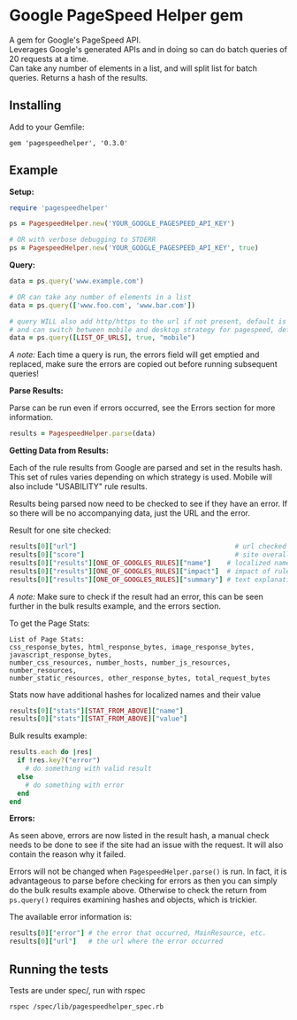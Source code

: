 # Google PageSpeed Helper gem

A gem for Google's PageSpeed API.<br />
Leverages Google's generated APIs and in doing so can do batch queries of 20 requests at a time.<br />
Can take any number of elements in a list, and will split list for batch queries.
Returns a hash of the results.<br />

## Installing

Add to your Gemfile:
```
gem 'pagespeedhelper', '0.3.0'
```

## Example

**Setup:**
```ruby
require 'pagespeedhelper'

ps = PagespeedHelper.new('YOUR_GOOGLE_PAGESPEED_API_KEY')

# OR with verbose debugging to STDERR
ps = PagespeedHelper.new('YOUR_GOOGLE_PAGESPEED_API_KEY', true)
```


**Query:**
```ruby
data = ps.query('www.example.com')

# OR can take any number of elements in a list
data = ps.query(['www.foo.com', 'www.bar.com'])

# query WILL also add http/https to the url if not present, default is false which is http
# and can switch between mobile and desktop strategy for pagespeed, default is desktop
data = ps.query([LIST_OF_URLS], true, "mobile")
```
*A note:* Each time a query is run, the errors field will get emptied and replaced, make sure the errors are copied out before running subsequent queries!


**Parse Results:**

Parse can be run even if errors occurred, see the Errors section for more information.
```ruby
results = PagespeedHelper.parse(data)
```


**Getting Data from Results:**

Each of the rule results from Google are parsed and set in the results hash.<br />
This set of rules varies depending on which strategy is used. Mobile will also include "USABILITY" rule results.

Results being parsed now need to be checked to see if they have an error.
If so there will be no accompanying data, just the URL and the error.

Result for one site checked:
```ruby
results[0]["url"]                                        # url checked
results[0]["score"]                                      # site overall pagespeed score
results[0]["results"][ONE_OF_GOOGLES_RULES]["name"]    # localized name for printing
results[0]["results"][ONE_OF_GOOGLES_RULES]["impact"]  # impact of rule on pagespeed result
results[0]["results"][ONE_OF_GOOGLES_RULES]["summary"] # text explanation of rule result or what could be improved
```
*A note:* Make sure to check if the result had an error, this can be seen further in the bulk results example, and the errors section.

To get the Page Stats:<br />
```
List of Page Stats:
css_response_bytes, html_response_bytes, image_response_bytes, javascript_response_bytes,
number_css_resources, number_hosts, number_js_resources, number_resources,
number_static_resources, other_response_bytes, total_request_bytes
```

Stats now have additional hashes for localized names and their value
```ruby
results[0]["stats"][STAT_FROM_ABOVE]["name"]
results[0]["stats"][STAT_FROM_ABOVE]["value"]
```

Bulk results example:
```ruby
results.each do |res|
  if !res.key?("error")
    # do something with valid result
  else
    # do something with error
  end
end
```

**Errors:**

As seen above, errors are now listed in the result hash, a manual check needs to be done to see if the site had an issue with the request. It will also contain the reason why it failed.

Errors will not be changed when `PagespeedHelper.parse()` is run. In fact, it is advantageous to parse before checking for errors as then you can simply do the bulk results example above. Otherwise to check the return from `ps.query()` requires examining hashes and objects, which is trickier.

The available error information is:
```ruby
results[0]["error"] # the error that occurred, MainResource, etc.
results[0]["url"]   # the url where the error occurred
```

## Running the tests

Tests are under spec/, run with rspec
```
rspec /spec/lib/pagespeedhelper_spec.rb
```
